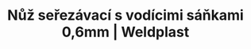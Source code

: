 ---
Link: "file:/Users/vinayakpatel/Downloads/www.weldplast.cz/nuz-serezavaci-s-vodicimi-sankami-06mm"
product_name: "Nůž seřezávací s vodícimi sáňkami 0,6mm"
product_id: "Obj. číslo:117.000"
title: "Nůž seřezávací s vodícimi sáňkami 0,6mm | Weldplast"
product_desc: ""
product_specs: ""
product_downloads: ""
href: ""
accessories: "Sáňky náhradní 0,6 mm pro seřezávací nůžBřit náhradní pro seřezávací nůž 5 ks"
similar_products: ""
---